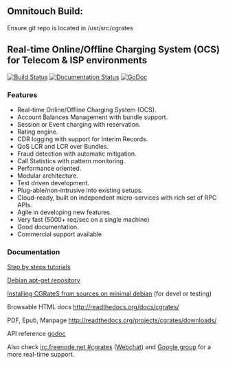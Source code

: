 ## Omnitouch Build:
Ensure git repo is located in /usr/src/cgrates

## Real-time Online/Offline Charging System (OCS) for Telecom & ISP environments ##

[![Build Status](https://secure.travis-ci.org/cgrates/cgrates.png)](http://travis-ci.org/cgrates/cgrates)
[![Documentation Status](https://readthedocs.org/projects/cgrates/badge/?version=latest)](https://cgrates.readthedocs.io/en/latest/?badge=latest)
[![GoDoc](https://pkg.go.dev/badge/github.com/Omnitouch/cgrates)](https://pkg.go.dev/github.com/Omnitouch/cgrates@master)

### Features ###
+ Real-time Online/Offline Charging System (OCS).
+ Account Balances Management with bundle support.
+ Session or Event charging with reservation.
+ Rating engine.
+ CDR logging with support for Interim Records.
+ QoS LCR and LCR over Bundles.
+ Fraud detection with automatic mitigation.
+ Call Statistics with pattern monitoring.
+ Performance oriented.
+ Modular architecture.
+ Test driven development.
+ Plug-able/non-intrusive into existing setups.
+ Cloud-ready, built on independent micro-services with rich set of RPC APIs.
+ Agile in developing new features.
+ Very fast (5000+ req/sec on a single machine)
+ Good documentation.
+ Commercial support available

### Documentation ###
[Step by steps tutorials](https://cgrates.readthedocs.org/en/latest/tut_freeswitch.html)

[Debian apt-get repository](https://cgrates.readthedocs.io/en/latest/installation.html#debian-jessie-wheezy)

[Installing CGRateS from sources on minimal debian](https://asciinema.org/a/0lwlputceg52xssqgra7wjza0) (for devel or testing)

Browsable HTML docs http://readthedocs.org/docs/cgrates/

PDF, Epub, Manpage http://readthedocs.org/projects/cgrates/downloads/

API reference [godoc](https://godoc.org/github.com/Omnitouch/cgrates/apier)

Also check [irc.freenode.net #cgrates](irc://irc.freenode.net:6667/cgrates)  ([Webchat](http://webchat.freenode.net?randomnick=1&channels=%23cgrates)) and [Google group](https://groups.google.com/forum/#!forum/cgrates) for a more real-time support.

